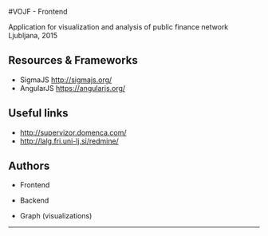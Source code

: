 #VOJF - Frontend

Application for visualization and analysis of public finance network
Ljubljana, 2015

## Resources & Frameworks

- SigmaJS http://sigmajs.org/
- AngularJS https://angularjs.org/

## Useful links

- http://supervizor.domenca.com/
- http://lalg.fri.uni-lj.si/redmine/

## Authors

* Frontend

* Backend

* Graph (visualizations)

---